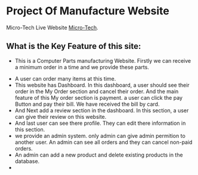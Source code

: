 # Project Of Manufacture Website

Micro-Tech Live Website [Micro-Tech](https://micro-tech-b6d08.web.app/).

## What is the Key Feature of this site:

- This is a Computer Parts manufacturing Website. Firstly we can receive a minimum order in a time and we provide these parts.

* A user can order many items at this time.
* This website has Dashboard. In this dashboard, a user should see their order in the My Order section and cancel their order. And the main feature of this My order section is payment. a user can click the pay Button and pay their bill. We have received the bill by card.
* And Next add a review section in the dashboard. In this section, a user can give their review on this website.
* And last user can see there profile. They can edit there information in this section.
* we provide an admin system. only admin can give admin permition to another user. An admin can see all orders and they can cancel non-paid orders.
* An admin can add a new product and delete existing products in the database.
*
